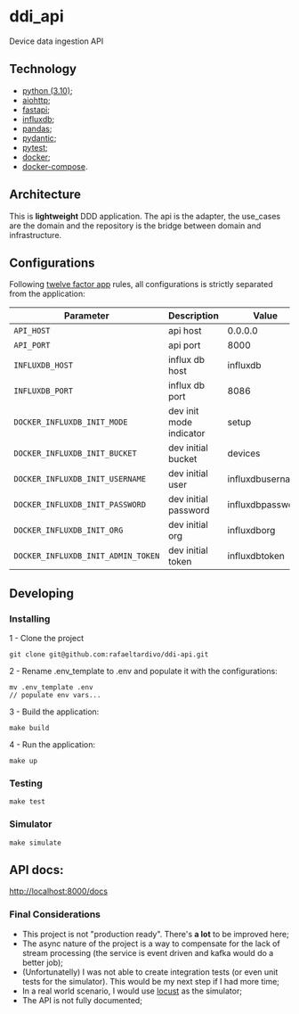 # ddi_api

Device data ingestion API

## Technology

- [python (3.10)](https://www.python.org/downloads/release/python-3100/);
- [aiohttp](https://docs.aiohttp.org/en/stable/);
- [fastapi](https://fastapi.tiangolo.com/);
- [influxdb](https://www.influxdata.com/);
- [pandas](https://pandas.pydata.org/);
- [pydantic](https://pydantic-docs.helpmanual.io/);
- [pytest](https://docs.pytest.org/en/7.1.x/);
- [docker](https://www.docker.com/);
- [docker-compose](https://docs.docker.com/compose/).

## Architecture

This is **lightweight** DDD application. The api is the adapter, the use_cases are the domain and the repository
is the bridge between domain and infrastructure.

## Configurations

Following [twelve factor app](https://12factor.net/) rules, all configurations is strictly separated from the application:

| Parameter                          | Description             | Value            |
| ---------------------------------- | ----------------------- | ---------------- |
| `API_HOST`                         | api host                | 0.0.0.0          |
| `API_PORT`                         | api port                | 8000             |
| `INFLUXDB_HOST`                    | influx db host          | influxdb         |
| `INFLUXDB_PORT`                    | influx db port          | 8086             |
| `DOCKER_INFLUXDB_INIT_MODE`        | dev init mode indicator | setup            |
| `DOCKER_INFLUXDB_INIT_BUCKET`      | dev initial bucket      | devices          |
| `DOCKER_INFLUXDB_INIT_USERNAME`    | dev initial user        | influxdbusername |
| `DOCKER_INFLUXDB_INIT_PASSWORD`    | dev initial password    | influxdbpassword |
| `DOCKER_INFLUXDB_INIT_ORG`         | dev initial org         | influxdborg      |
| `DOCKER_INFLUXDB_INIT_ADMIN_TOKEN` | dev initial token       | influxdbtoken    |

## Developing

### Installing

1 - Clone the project

```
git clone git@github.com:rafaeltardivo/ddi-api.git
```

2 - Rename .env_template to .env and populate it with the configurations:

```
mv .env_template .env
// populate env vars...
```

3 - Build the application:

```
make build
```

4 - Run the application:

```
make up
```

### Testing

```
make test
```

### Simulator

```
make simulate
```

## API docs:

[http://localhost:8000/docs](http://localhost:8000/docs)

### Final Considerations

- This project is not "production ready". There's **a lot** to be improved here;
- The async nature of the project is a way to compensate for the lack of stream processing (the service is event driven and kafka would do a better job);
- (Unfortunatelly) I was not able to create integration tests (or even unit tests for the simulator). This would be my next step if I had more time;
- In a real world scenario, I would use [locust](https://locust.io/) as the simulator;
- The API is not fully documented;
